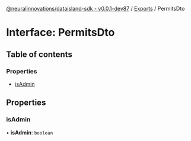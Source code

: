 [@neuralinnovations/dataisland-sdk - v0.0.1-dev87](../../README.md) / [Exports](../modules.md) / PermitsDto

# Interface: PermitsDto

## Table of contents

### Properties

- [isAdmin](PermitsDto.md#isadmin)

## Properties

### isAdmin

• **isAdmin**: `boolean`
